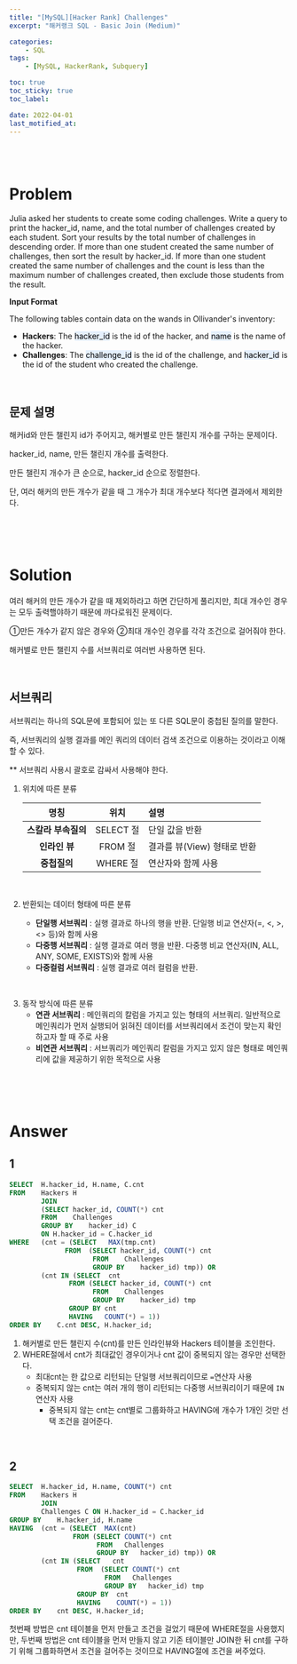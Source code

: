 ```yaml
---
title: "[MySQL][Hacker Rank] Challenges"
excerpt: "해커랭크 SQL - Basic Join (Medium)"

categories:
    - SQL
tags:
    - [MySQL, HackerRank, Subquery]

toc: true
toc_sticky: true
toc_label:

date: 2022-04-01
last_motified_at:
---
```

<br/>
<br/>

# Problem
Julia asked her students to create some coding challenges. Write a query to print the hacker_id, name, and the total number of challenges created by each student. Sort your results by the total number of challenges in descending order. If more than one student created the same number of challenges, then sort the result by hacker_id. If more than one student created the same number of challenges and the count is less than the maximum number of challenges created, then exclude those students from the result.
<br/>


**Input Format**

The following tables contain data on the wands in Ollivander's inventory:

- **Hackers**: The <mark style='background-color: #E5F0FD'>hacker_id</mark> is the id of the hacker, and <mark style='background-color: #E5F0FD'>name</mark> is the name of the hacker.
- **Challenges**: The <mark style='background-color: #E5F0FD'>challenge_id</mark> is the id of the challenge, and <mark style='background-color: #E5F0FD'>hacker_id</mark> is the id of the student who created the challenge.

<br/>

## 문제 설명
해커id와 만든 챌린지 id가 주어지고, 해커별로 만든 챌린지 개수를 구하는 문제이다.

hacker_id, name, 만든 챌린지 개수를 출력한다.

만든 챌린지 개수가 큰 순으로, hacker_id 순으로 정렬한다.

단, 여러 해커의 만든 개수가 같을 때 그 개수가 최대 개수보다 적다면 결과에서 제외한다.

<br/>
<br/>
<br/>

# Solution
여러 해커의 만든 개수가 같을 때 제외하라고 하면 간단하게 풀리지만, 최대 개수인 경우는 모두 출력핼야하기 때문에 까다로워진 문제이다.

①만든 개수가 같지 않은 경우와 ②최대 개수인 경우를 각각 조건으로 걸어줘야 한다.

해커별로 만든 챌린지 수를 서브쿼리로 여러번 사용하면 된다.

<br/>

## 서브쿼리
서브쿼리는 하나의 SQL문에 포함되어 있는 또 다른 SQL문이 중첩된 질의를 말한다.

즉, 서브쿼리의 실행 결과를 메인 쿼리의 데이터 검색 조건으로 이용하는 것이라고 이해할 수 있다.

** 서브쿼리 사용시 괄호로 감싸서 사용해야 한다.
<br/>

1. 위치에 따른 분류

    |명칭|위치|설명|
    |:---:|:---:|:---|
    |**스칼라 부속질의**|SELECT 절|단일 값을 반환|
    |**인라인 뷰**|FROM 절|결과를 뷰(View) 형태로 반환|
    |**중첩질의**|WHERE 절|연산자와 함께 사용|
<br/>

2. 반환되는 데이터 형태에 따른 분류

    - **단일행 서브쿼리** : 실행 결과로 하나의 행을 반환. 단일행 비교 연산자(=, <, >, <> 등)와 함께 사용
    - **다중행 서브쿼리** : 실행 결과로 여러 행을 반환. 다중행 비교 연산자(IN, ALL, ANY, SOME, EXISTS)와 함께 사용
    - **다중컬럼 서브쿼리** : 실행 결과로 여러 컬럼을 반환.
<br/>

3. 동작 방식에 따른 분류
    - **연관 서브쿼리** : 메인쿼리의 칼럼을 가지고 있는 형태의 서브쿼리. 일반적으로 메인쿼리가 먼저 실행되어 읽혀진 데이터를 서브쿼리에서 조건이 맞는지 확인하고자 할 때 주로 사용
    - **비연관 서브쿼리** : 서브쿼리가 메인쿼리 칼럼을 가지고 있지 않은 형태로 메인쿼리에 값을 제공하기 위한 목적으로 사용

<br/>
<br/>
<br/>

# Answer

## 1

```sql
SELECT  H.hacker_id, H.name, C.cnt
FROM    Hackers H
        JOIN
        (SELECT hacker_id, COUNT(*) cnt
        FROM    Challenges
        GROUP BY    hacker_id) C
        ON H.hacker_id = C.hacker_id
WHERE   (cnt = (SELECT   MAX(tmp.cnt)
              FROM  (SELECT hacker_id, COUNT(*) cnt
                     FROM    Challenges
                     GROUP BY    hacker_id) tmp)) OR
        (cnt IN (SELECT  cnt
               FROM (SELECT hacker_id, COUNT(*) cnt
                     FROM    Challenges
                     GROUP BY    hacker_id) tmp
               GROUP BY cnt
               HAVING   COUNT(*) = 1))
ORDER BY    C.cnt DESC, H.hacker_id;
```
1. 해커별로 만든 챌린지 수(cnt)를 만든 인라인뷰와 Hackers 테이블을 조인한다.
2. WHERE절에서 cnt가 최대값인 경우이거나 cnt 값이 중복되지 않는 경우만 선택한다.
    - 최대cnt는 한 값으로 리턴되는 단일행 서브쿼리이므로 `=`연산자 사용
    - 중복되지 않는 cnt는 여러 개의 행이 리턴되는 다중행 서브쿼리이기 때문에 `IN`연산자 사용
        - 중복되지 않는 cnt는 cnt별로 그룹화하고 HAVING에 개수가 1개인 것만 선택 조건을 걸어준다.

<br/>

## 2

```sql
SELECT  H.hacker_id, H.name, COUNT(*) cnt
FROM    Hackers H
        JOIN
        Challenges C ON H.hacker_id = C.hacker_id
GROUP BY    H.hacker_id, H.name
HAVING  (cnt = (SELECT  MAX(cnt)
                FROM (SELECT COUNT(*) cnt
                      FROM   Challenges
                      GROUP BY   hacker_id) tmp)) OR
        (cnt IN (SELECT   cnt
                 FROM  (SELECT COUNT(*) cnt
                        FROM   Challenges
                        GROUP BY   hacker_id) tmp
                 GROUP BY  cnt
                 HAVING    COUNT(*) = 1))
ORDER BY    cnt DESC, H.hacker_id;
```
첫번째 방법은 cnt 테이블을 먼저 만들고 조건을 걸었기 때문에 WHERE절을 사용했지만, 두번째 방법은 cnt 테이블을 먼저 만들지 않고 기존 테이블만 JOIN한 뒤 cnt를 구하기 위해 그룹화하면서 조건을 걸어주는 것이므로 HAVING절에 조건을 써주었다.


<br/>
<br/>
